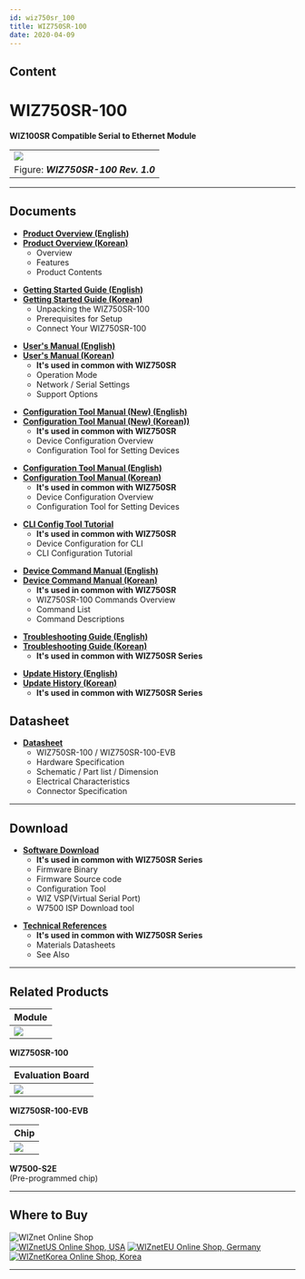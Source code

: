 ```yaml
---
id: wiz750sr_100
title: WIZ750SR-100
date: 2020-04-09
---
```


## Content

# WIZ750SR-100

**WIZ100SR Compatible Serial to Ethernet Module**

|                                                         |
| ------------------------------------------------------- |
| ![](/document_framework/img/products/s2e_module/wiz750sr-1xx/wiz750sr-100.png) |
| Figure: ***WIZ750SR-100 Rev. 1.0***                     |

-----

## Documents

  - **[Product Overview (English)](Overview-(EN).md)**
  - **[Product Overview (Korean)](Overview-(KO).md)**
      - Overview
      - Features
      - Product Contents

<!-- end list -->

  - **[Getting Started Guide (English)](Getting_Started-[EN].md)**
  - **[Getting Started Guide (Korean)](Getting_Started-[KO].md)**
      - Unpacking the WIZ750SR-100
      - Prerequisites for Setup
      - Connect Your WIZ750SR-100

<!-- end list -->

  - **[User's Manual (English)](User's_ManualEN.md)** 
  - **[User's Manual (Korean)](User's_ManualKO.md)** 
      - **It's used in common with WIZ750SR**
      - Operation Mode
      - Network / Serial Settings
      - Support Options

<!-- end list -->

  - **[Configuration Tool Manual (New) (English)](Configuration_Tool_Manual_(New)-[EN].md)**
  - **[Configuration Tool Manual (New) (Korean))](Configuration_Tool_Manual_(New)-[KO].md)**
      - **It's used in common with WIZ750SR**
      - Device Configuration Overview
      - Configuration Tool for Setting Devices

<!-- end list -->

  - **[Configuration Tool Manual (English)](Configuration_Tool_Manual-[EN].md)**
  - **[Configuration Tool Manual (Korean)](Configuration_Tool_Manual-[KO].md)**
      - **It's used in common with WIZ750SR**
      - Device Configuration Overview
      - Configuration Tool for Setting Devices

<!-- end list -->

  - **[CLI Config Tool Tutorial](../../WIZ750SR/CLI_Config_Tool_Tutorial/CLI_Config_Tool_Tutorial.md)**
      - **It's used in common with WIZ750SR**
      - Device Configuration for CLI
      - CLI Configuration Tutorial

<!-- end list -->

  - **[Device Command Manual (English)](Command_Manual-[EN].md)**
  - **[Device Command Manual (Korean)](Command_Manual-[KO].md)**
      - **It's used in common with WIZ750SR**
      - WIZ750SR-100 Commands Overview
      - Command List
      - Command Descriptions

<!-- end list -->

  - **[Troubleshooting Guide (English)](Trouble_Shooting-[EN].md)**
  - **[Troubleshooting Guide (Korean)](Trouble_Shooting-[KO].md)**
      - **It's used in common with WIZ750SR Series**

<!-- end list -->

  - **[Update History (English)](Series_Update_History-[EN].md)**
  - **[Update History (Korean)](Series_Update_History-[KO].md)**
      - **It's used in common with WIZ750SR Series**

## Datasheet

  - **[Datasheet](Datasheet.md)**
      - WIZ750SR-100 / WIZ750SR-100-EVB
      - Hardware Specification
      - Schematic / Part list / Dimension
      - Electrical Characteristics
      - Connector Specification

-----

## Download

  - **[Software Download](Download.md)**
      - **It's used in common with WIZ750SR Series**
      - Firmware Binary
      - Firmware Source code 
      - Configuration Tool
      - WIZ VSP(Virtual Serial Port)
      - W7500 ISP Download tool

<!-- end list -->

  - **[Technical References](Technical_References.md)**
      - **It's used in common with WIZ750SR Series**
      - Materials Datasheets
      - See Also

-----

## Related Products

| **Module**                                            |
| ----------------------------------------------------- |
| ![](/products/wiz750jr/wiz750jr_module_frontside.png) |

**WIZ750SR-100** 

| **Evaluation Board**                            |
| ----------------------------------------------- |
| ![](/products/wiz750jr/wiz750jr_evb_combin.png) |

 **WIZ750SR-100-EVB**

| **Chip**                            |
| ----------------------------------- |
| ![](/products/wiz750jr/w7500_1.jpg) |

 **W7500-S2E**  
(Pre-programmed chip) 

-----

## Where to Buy

![WIZnet Online Shop](/products/w5500/buynow.png)  
[![WIZnetUS Online Shop,
USA](/products/w5500/w5500_evb/icons/dollar.png)](http://www.shopwiznet.com/)
[![WIZnetEU Online Shop,
Germany](/products/w5500/w5500_evb/icons/european-euro.png)](http://shop.wiznet.eu/)
[![WIZnetKorea Online Shop,
Korea](/products/w5500/w5500_evb/icons/won.png)](http://shop.wiznet.co.kr/)

-----
